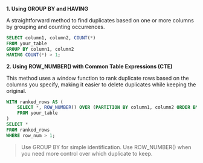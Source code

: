 **1. Using GROUP BY and HAVING**

A straightforward method to find duplicates based on one or more columns by grouping and counting occurrences.

```sql
SELECT column1, column2, COUNT(*)
FROM your_table
GROUP BY column1, column2
HAVING COUNT(*) > 1;
```

**2. Using ROW_NUMBER() with Common Table Expressions (CTE)**

This method uses a window function to rank duplicate rows based on the columns you specify, making it easier to delete duplicates while keeping the original.


```sql
WITH ranked_rows AS (
    SELECT *, ROW_NUMBER() OVER (PARTITION BY column1, column2 ORDER BY id) AS row_num
    FROM your_table
)
SELECT *
FROM ranked_rows
WHERE row_num > 1;
```

> Use GROUP BY for simple identification.
> Use ROW_NUMBER() when you need more control over which duplicate to keep.